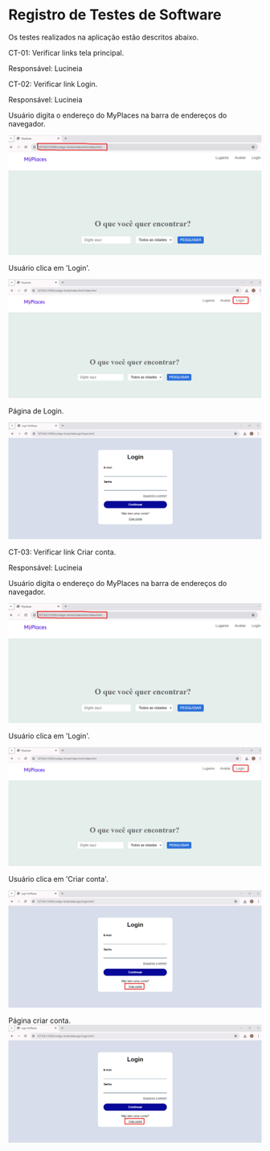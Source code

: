 # Registro de Testes de Software

Os testes realizados na aplicação estão descritos abaixo.

CT-01: Verificar links tela principal.

Responsável: Lucineia

CT-02: Verificar link Login.

Responsável: Lucineia

Usuário digita o endereço do MyPlaces na barra de endereços do navegador.

![Tela 1](/documentos/img/testeCT02-1.png)


Usuário clica em 'Login'.

![Tela 2](/documentos/img/testeCT02-2.png)


Página de Login.

![Tela 3](/documentos/img/testeCT02-3.png)


CT-03: Verificar link Criar conta.

Responsável: Lucineia

Usuário digita o endereço do MyPlaces na barra de endereços do navegador.

![Tela 1](/documentos/img/testeCT03-1.png)


Usuário clica em 'Login'.

![Tela 2](/documentos/img/testeCT03-2.png)


Usuário clica em 'Criar conta'.

![Tela 3](/documentos/img/testeCT03-3.png)


Página criar conta.
![Tela 4](/documentos/img/testeCT03-3.png)


